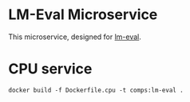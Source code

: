 # LM-Eval Microservice

This microservice, designed for [lm-eval](https://github.com/EleutherAI/lm-evaluation-harness).

# CPU service

```
docker build -f Dockerfile.cpu -t comps:lm-eval .
```
